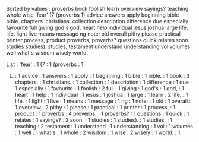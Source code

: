 Sorted by values :
proverbs book foolish learn overview sayings? teaching whole wise 'fear' (7 (proverbs 1) advice answers apply beginning bible bible. chapters. christians. collection description difference due especially favourite full giving god's god, heart help individual jesus joshua large life, life. light live means message ng note: old overall pithy please practical printer process, product proverbs, proverbs? questions quick relates soon. studies studies). studies, testament understand understanding vol volumes well what's wisdom wisely world. 

List :
'fear' : 1
(7 : 1
(proverbs : 1
1) : 1
advice : 1
answers : 1
apply : 1
beginning : 1
bible : 1
bible. : 1
book : 3
chapters. : 1
christians. : 1
collection : 1
description : 1
difference : 1
due : 1
especially : 1
favourite : 1
foolish : 2
full : 1
giving : 1
god's : 1
god, : 1
heart : 1
help : 1
individual : 1
jesus : 1
joshua : 1
large : 1
learn : 2
life, : 1
life. : 1
light : 1
live : 1
means : 1
message : 1
ng : 1
note: : 1
old : 1
overall : 1
overview : 2
pithy : 1
please : 1
practical : 1
printer : 1
process, : 1
product : 1
proverbs : 4
proverbs, : 1
proverbs? : 1
questions : 1
quick : 1
relates : 1
sayings? : 2
soon. : 1
studies : 1
studies). : 1
studies, : 1
teaching : 2
testament : 1
understand : 1
understanding : 1
vol : 1
volumes : 1
well : 1
what's : 1
whole : 2
wisdom : 1
wise : 2
wisely : 1
world. : 1
